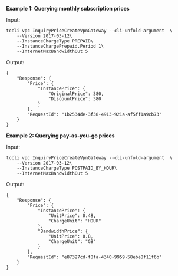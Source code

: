 **Example 1: Querying monthly subscription prices**



Input: 

```
tccli vpc InquiryPriceCreateVpnGateway --cli-unfold-argument  \
    --Version 2017-03-12\
    --InstanceChargeType PREPAID\
    --InstanceChargePrepaid.Period 1\
    --InternetMaxBandwidthOut 5
```

Output: 
```
{
    "Response": {
        "Price": {
            "InstancePrice": {
                "OriginalPrice": 380,
                "DiscountPrice": 380
            }
        },
        "RequestId": "1b2534de-3f38-4913-921a-af5ff1a9cb73"
    }
}
```

**Example 2: Querying pay-as-you-go prices**



Input: 

```
tccli vpc InquiryPriceCreateVpnGateway --cli-unfold-argument  \
    --Version 2017-03-12\
    --InstanceChargeType POSTPAID_BY_HOUR\
    --InternetMaxBandwidthOut 5
```

Output: 
```
{
    "Response": {
        "Price": {
            "InstancePrice": {
                "UnitPrice": 0.48,
                "ChargeUnit": "HOUR"
            },
            "BandwidthPrice": {
                "UnitPrice": 0.8,
                "ChargeUnit": "GB"
            }
        },
        "RequestId": "e87327cd-f8fa-4340-9959-58ebe8f11f6b"
    }
}
```

